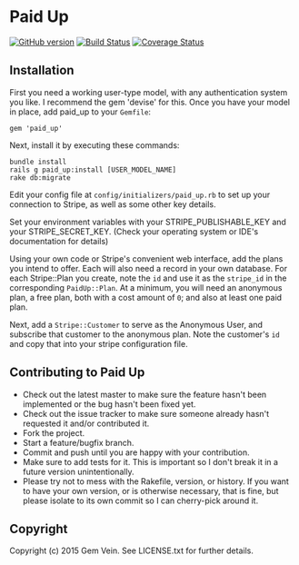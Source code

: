 Paid Up
===========

[![GitHub version](https://badge.fury.io/gh/gemvein%2Fpaid_up.svg)](http://badge.fury.io/gh/gemvein%2Fpaid_up)
[![Build Status](https://travis-ci.org/gemvein/paid_up.svg)](https://travis-ci.org/gemvein/paid_up)
[![Coverage Status](https://coveralls.io/repos/gemvein/paid_up/badge.png)](https://coveralls.io/r/gemvein/paid_up)

Installation
----------------------------
First you need a working user-type model, with any authentication system you like. I recommend the gem 'devise' for this. Once you have your model in place, add paid_up to your `Gemfile`:

    gem 'paid_up'

Next, install it by executing these commands:

    bundle install
    rails g paid_up:install [USER_MODEL_NAME]
    rake db:migrate

Edit your config file at `config/initializers/paid_up.rb` to set up your connection to Stripe, as well as some other key details.

Set your environment variables with your STRIPE_PUBLISHABLE_KEY and your STRIPE_SECRET_KEY. (Check your operating system or IDE's documentation for details)

Using your own code or Stripe's convenient web interface, add the plans you intend to offer. Each will also need a record in your own database. For each Stripe::Plan you create, note the `id` and use it as the `stripe_id` in the corresponding `PaidUp::Plan`. At a minimum, you will need an anonymous plan, a free plan, both with a cost amount of `0`; and also at least one paid plan.

Next, add a `Stripe::Customer` to serve as the Anonymous User, and subscribe that customer to the anonymous plan. Note the customer's `id` and copy that into your stripe configuration file.

Contributing to Paid Up
----------------------------
 
* Check out the latest master to make sure the feature hasn't been implemented or the bug hasn't been fixed yet.
* Check out the issue tracker to make sure someone already hasn't requested it and/or contributed it.
* Fork the project.
* Start a feature/bugfix branch.
* Commit and push until you are happy with your contribution.
* Make sure to add tests for it. This is important so I don't break it in a future version unintentionally.
* Please try not to mess with the Rakefile, version, or history. If you want to have your own version, or is otherwise necessary, that is fine, but please isolate to its own commit so I can cherry-pick around it.

Copyright
---------

Copyright (c) 2015 Gem Vein. See LICENSE.txt for further details.


